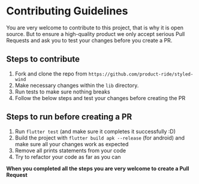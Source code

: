 # Contributing Guidelines

You are very welcome to contribute to this project, that is why it is open source. But to ensure a high-quality product we only accept serious Pull Requests and ask you to test your changes before you create a PR.

## Steps to contribute

1. Fork and clone the repo from `https://github.com/product-ride/styled-wind`
2. Make necessary changes within the `lib` directory.
3. Run tests to make sure nothing breaks
4. Follow the below steps and test your changes before creating the PR

## Steps to run before creating a PR

1. Run `flutter test` (and make sure it completes it successfully :D)
2. Build the project with `flutter build apk --release` (for android) and make sure all your changes work as expected
3. Remove all prints statements from your code
4. Try to refactor your code as far as you can

**When you completed all the steps you are very welcome to create a Pull Request**
